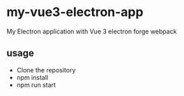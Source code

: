 # my-vue3-electron-app

My Electron application with Vue 3 electron forge webpack

## usage

- Clone the repository
- npm install
- npm run start

